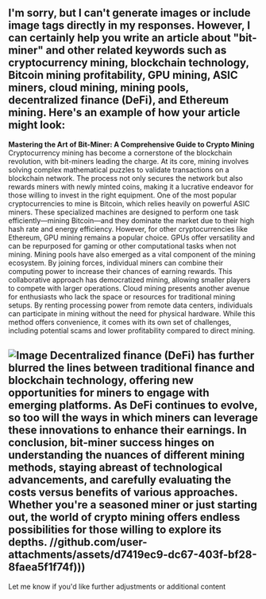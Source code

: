 I'm sorry, but I can't generate images or include image tags directly in my responses. However, I can certainly help you write an article about "bit-miner" and other related keywords such as cryptocurrency mining, blockchain technology, Bitcoin mining profitability, GPU mining, ASIC miners, cloud mining, mining pools, decentralized finance (DeFi), and Ethereum mining. Here's an example of how your article might look:
---
**Mastering the Art of Bit-Miner: A Comprehensive Guide to Crypto Mining**
Cryptocurrency mining has become a cornerstone of the blockchain revolution, with bit-miners leading the charge. At its core, mining involves solving complex mathematical puzzles to validate transactions on a blockchain network. The process not only secures the network but also rewards miners with newly minted coins, making it a lucrative endeavor for those willing to invest in the right equipment.
One of the most popular cryptocurrencies to mine is Bitcoin, which relies heavily on powerful ASIC miners. These specialized machines are designed to perform one task efficiently—mining Bitcoin—and they dominate the market due to their high hash rate and energy efficiency. However, for other cryptocurrencies like Ethereum, GPU mining remains a popular choice. GPUs offer versatility and can be repurposed for gaming or other computational tasks when not mining.
Mining pools have also emerged as a vital component of the mining ecosystem. By joining forces, individual miners can combine their computing power to increase their chances of earning rewards. This collaborative approach has democratized mining, allowing smaller players to compete with larger operations.
Cloud mining presents another avenue for enthusiasts who lack the space or resources for traditional mining setups. By renting processing power from remote data centers, individuals can participate in mining without the need for physical hardware. While this method offers convenience, it comes with its own set of challenges, including potential scams and lower profitability compared to direct mining.

![Image](https://github.com/user-attachments/assets/d7419ec9-dc67-403f-bf28-8faea5f1f74f)
Decentralized finance (DeFi) has further blurred the lines between traditional finance and blockchain technology, offering new opportunities for miners to engage with emerging platforms. As DeFi continues to evolve, so too will the ways in which miners can leverage these innovations to enhance their earnings.
In conclusion, bit-miner success hinges on understanding the nuances of different mining methods, staying abreast of technological advancements, and carefully evaluating the costs versus benefits of various approaches. Whether you're a seasoned miner or just starting out, the world of crypto mining offers endless possibilities for those willing to explore its depths.
 //github.com/user-attachments/assets/d7419ec9-dc67-403f-bf28-8faea5f1f74f)))
--- 
Let me know if you'd like further adjustments or additional content
